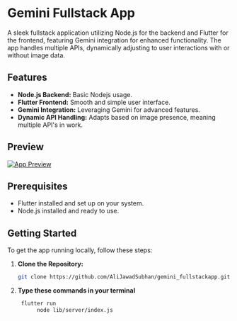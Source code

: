 # Gemini Fullstack App

A sleek fullstack application utilizing Node.js for the backend and Flutter for the frontend, featuring Gemini integration for enhanced functionality. The app handles multiple APIs, dynamically adjusting to user interactions with or without image data.

## Features

- **Node.js Backend:** Basic Nodejs usage.
- **Flutter Frontend:** Smooth and simple user interface.
- **Gemini Integration:** Leveraging Gemini for advanced features.
- **Dynamic API Handling:** Adapts based on image presence, meaning multiple API's in work. 


## Preview

[![App Preview](/assets/f425d703-e487-4af9-967e-cfd35c1a4860)](https://github.com/AliJawadSubhan/gemini_fullstackapp/assets/97254328/f425d703-e487-4af9-967e-cfd35c1a4860 "Video Preview")



## Prerequisites

- Flutter installed and set up on your system.
- Node.js installed and ready to use.

## Getting Started

To get the app running locally, follow these steps:

1. **Clone the Repository:**
   ```bash
   git clone https://github.com/AliJawadSubhan/gemini_fullstackapp.git
2. **Type these commands in your terminal**
   ```bash
    flutter run
         node lib/server/index.js
